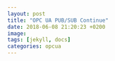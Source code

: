 ```yaml
---
layout: post
title: "OPC UA PUB/SUB Continue"
date: 2018-06-08 21:20:23 +0200
image: 
tags: [jekyll, docs]
categories: opcua
---
```




[jekyll-docs]: https://jekyllrb.com/docs/home
[jekyll-gh]:   https://github.com/jekyll/jekyll
[jekyll-talk]: https://talk.jekyllrb.com/

